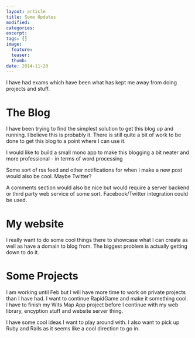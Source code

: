 ```yaml
---
layout: article
title: Some Updates
modified:
categories: 
excerpt:
tags: []
image:
  feature:
  teaser:
  thumb:
date: 2014-11-20
---
```


I have had exams which have been what has kept me away from doing projects and stuff.

The Blog
========
I have been trying to find the simplest solution to get this blog up and running. I believe this is probably it.
There is still quite a bit of work to be done to get this blog to a point where I can use it.

I would like to build a small mono app to make this blogging a bit neater and more professional - in terms of word processing

Some sort of rss feed and other notifications for when I make a new post would also be cool. Maybe Twitter?

A comments section would also be nice but would require a server backend or third party web service of some sort.
Facebook/Twitter integration could be used.

My website
==========
I really want to do some cool things there to showcase what I can create as well as have a domain to blog from.
The biggest problem is actually getting down to do it.

Some Projects
=============
I am working until Feb but I will have more time to work on private projects than I have had.
I want to continue RapidGame and make it something cool.
I have to finish my Wits Map App project before I continue with my web library, encyption stuff and website server thing.

I have some cool ideas I want to play around with. I also want to pick up Ruby and Rails as it seems like a cool direction to go in.
